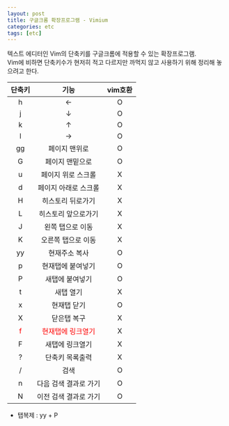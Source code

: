 ```yaml
---
layout: post
title: 구글크롬 확장프로그램 - Vimium
categories: etc
tags: [etc]
---
```


텍스트 에디터인 Vim의 단축키를 구글크롬에 적용할 수 있는 확장프로그램.  
Vim에 비하면 단축키수가 현저히 적고 다르지만 까먹지 않고 사용하기 위해 정리해 놓으려고 한다.

|단축키|기능|vim호환|
|:---:|:---:|:---:|
|h|←|O|
|j|↓|O|
|k|↑|O|
|l|→|O|
|gg|페이지 맨위로|O|
|G|페이지 맨밑으로|O|
|u|페이지 위로 스크롤|X|
|d|페이지 아래로 스크롤|X|
|H|히스토리 뒤로가기|X|
|L|히스토리 앞으로가기|X|
|J|왼쪽 탭으로 이동|X|
|K|오른쪽 탭으로 이동|X|
|yy|현재주소 복사|O|
|p|현재탭에 붙여넣기|O|
|P|새탭에 붙여넣기|O|
|t|새탭 열기|X|
|x|현재탭 닫기|O|
|X|닫은탭 복구|X|
|<span style="color:red">f</span>|<span style="color:red">현재탭에 링크열기</span>|X|
|F|새탭에 링크열기|X|
|?|단축키 목록출력|X|
|/|검색|O|
|n|다음 검색 결과로 가기|O|
|N|이전 검색 결과로 가기|O|


- 탭복제 : yy + P